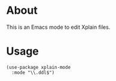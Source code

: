 # About

This is an Emacs mode to edit Xplain files.

# Usage

```elisp
(use-package xplain-mode
  :mode "\\.ddl$")
```
